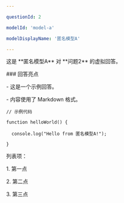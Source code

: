 ```yaml
---

questionId: 2

modelId: 'model-a'

modelDisplayName: '匿名模型A'

---
```




这是 \*\*匿名模型A\*\* 对 \*\*问题2\*\* 的虚拟回答。



\### 回答亮点

\- 这是一个示例回答。

\- 内容使用了 Markdown 格式。



`// 示例代码`

`function helloWorld() {`

`  console.log("Hello from 匿名模型A!");`

`}`



列表项：

1\.  第一点

2\.  第二点

3\.  第三点 

